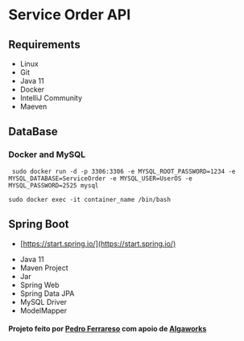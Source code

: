 # Service Order API

## Requirements

* Linux
* Git
* Java 11
* Docker
* IntelliJ Community
* Maeven

## DataBase

### Docker and MySQL


```shell script
 sudo docker run -d -p 3306:3306 -e MYSQL_ROOT_PASSWORD=1234 -e MYSQL_DATABASE=ServiceOrder -e MYSQL_USER=UserOS -e MYSQL_PASSWORD=2525 mysql
```
```shell script
sudo docker exec -it container_name /bin/bash
```

## Spring Boot

* [https://start.spring.io/](https://start.spring.io/)
+ Java 11
+ Maven Project
+ Jar
+ Spring Web
+ Spring Data JPA
+ MySQL Driver
+ ModelMapper

#### Projeto feito por [Pedro Ferrareso](https://github.com/pedrolf30) com apoio de [Algaworks](https://www.algaworks.com/)




